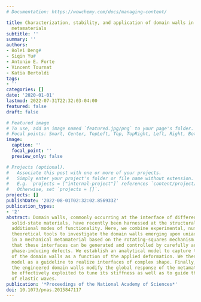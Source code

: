 ```yaml
---
# Documentation: https://wowchemy.com/docs/managing-content/

title: Characterization, stability, and application of domain walls in flexible mechanical
  metamaterials
subtitle: ''
summary: ''
authors:
- Bolei Deng#
- Siqin Yu#
- Antonio E. Forte
- Vincent Tournat
- Katia Bertoldi
tags:
- ''
categories: []
date: '2020-01-01'
lastmod: 2022-07-31T22:32:03-04:00
featured: false
draft: false

# Featured image
# To use, add an image named `featured.jpg/png` to your page's folder.
# Focal points: Smart, Center, TopLeft, Top, TopRight, Left, Right, BottomLeft, Bottom, BottomRight.
image:
  caption: ''
  focal_point: ''
  preview_only: false

# Projects (optional).
#   Associate this post with one or more of your projects.
#   Simply enter your project's folder or file name without extension.
#   E.g. `projects = ["internal-project"]` references `content/project/deep-learning/index.md`.
#   Otherwise, set `projects = []`.
projects: []
publishDate: '2022-08-01T02:32:02.856933Z'
publication_types:
- '2'
abstract: Domain walls, commonly occurring at the interface of different phases in
  solid-state materials, have recently been harnessed at the structural scale to enable
  additional modes of functionality. Here, we combine experimental, numerical, and
  theoretical tools to investigate the domain walls emerging upon uniaxial compression
  in a mechanical metamaterial based on the rotating-squares mechanism. We first show
  that these interfaces can be generated and controlled by carefully arranging a few
  phase-inducing defects. We establish an analytical model to capture the evolution
  of the domain walls as a function of the applied deformation. We then employ this
  model as a guideline to realize interfaces of complex shape. Finally, we show that
  the engineered domain walls modify the global response of the metamaterial and can
  be effectively exploited to tune its stiffness as well as to guide the propagation
  of elastic waves.
publication: '*Proceedings of the National Academy of Sciences*'
doi: 10.1073/pnas.2015847117
---
```

